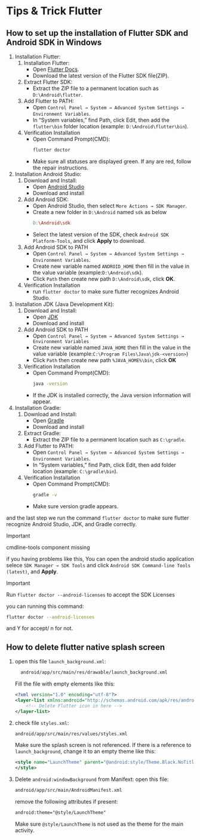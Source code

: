 # Tips & Trick Flutter

## How to set up the installation of Flutter SDK and Android SDK in Windows
1. Installation Flutter:
   1. Installation Flutter:
      - Open [Flutter Docs](https://flutter.dev/docs/get-started/install/windows.).
      - Download the latest version of the Flutter SDK file(ZIP).
   2. Extract Flutter SDK:
      - Extract the ZIP file to a permanent location such as ```D:\Android\flutter```.
   3. Add Flutter to PATH:
      - Open ```Control Panel → System → Advanced System Settings → Environment Variables```.
      - In “System variables,” find Path, click Edit, then add the ```flutter\bin``` folder location
        (example: ```D:\Android\flutter\bin```).
   4. Verification Installation
      - Open Command Prompt(CMD):
        ```bash
        flutter doctor
        ```
      - Make sure all statuses are displayed green. If any are red, follow the repair instructions.
2. Installation Android Studio:
   1. Download and Install:
      - Open [Android Studio](https://developer.android.com/studio.)
      - Download and install
   2. Add Android SDK:
      - Open Android Studio, then select ```More Actions → SDK Manager```.
      - Create a new folder in ```D:\Android``` named ```sdk``` as below
        ```makefile
        D:\Android\sdk
        ```
      - Select the latest version of the SDK, check ```Android SDK Platform-Tools```, and click **Apply** to download.
   3. Add Android SDK to PATH
      - Open ```Control Panel → System → Advanced System Settings → Environment Variables```.
      - Create new variable named ```ANDROID_HOME``` then fill in the value in the value variable
        (example:```D:\Android\sdk```).
      - Click ```Path``` then create new path ```D:\Android\sdk```, click **OK**.
   4. Verification Installation
      - run ```flutter doctor``` to make sure flutter recognizes Android Studio. 
3. Installation JDK (Java Development Kit):
   1. Download and Install:
      - Open [JDK](https://www.oracle.com/java/technologies/javase-downloads.html)
      - Download and install
   2. Add Android SDK to PATH
      - Open ```Control Panel → System → Advanced System Settings → Environment Variables```
      - Create new variable named ```JAVA_HOME``` then fill in the value in the value variable (example:```C:\Program Files\Java\jdk-<version>```)
      - Click ```Path``` then create new path ```%JAVA_HOME%\bin```, click **OK**
   3. Verification Installation
      - Open Command Prompt(CMD):
        ```bash
        java -version
        ```
      - If the JDK is installed correctly, the Java version information will appear.
4. Installation Gradle:
   1. Download and Install:
      - Open [Gradle](https://gradle.org/releases/.)
      - Download and install
   2. Extract Gradle:
      - Extract the ZIP file to a permanent location such as ```C:\gradle```.
   3. Add Flutter to PATH:
      - Open ```Control Panel → System → Advanced System Settings → Environment Variables```.
      - In “System variables,” find Path, click Edit, then add folder location
        (example: ```C:\gradle\bin```).
   4. Verification Installation
      - Open Command Prompt(CMD):
        ```bash
        gradle -v
        ```
      - Make sure version gradle appears.

and the last step we run the command ```flutter doctor``` to make sure flutter recognize Android Studio, JDK, and Gradle correctly.

>[!IMPORTANT]
>cmdline-tools component missing

if you having problems like this, You can open the android studio application selece ```SDK Manager → SDK Tools``` and click ```Android SDK Command-line Tools (latest)```, and **Apply**.

>[!IMPORTANT]
>Run `flutter doctor --android-licenses` to accept the SDK Licenses

you can running this command:
```sh
flutter doctor --android-licenses
```
 and Y for accept/ n for not.

## How to delete flutter native splash screen 

1. open this file ```launch_background.xml```:
    ```sh
      android/app/src/main/res/drawable/launch_background.xml
    ```
    Fill the file with empty elements like this:
    ```xml
    <?xml version="1.0" encoding="utf-8"?>
    <layer-list xmlns:android="http://schemas.android.com/apk/res/android">
        <!-- Delete Flutter icon in here -->
    </layer-list>
    ```
2. check file ```styles.xml```:
   ```sh
   android/app/src/main/res/values/styles.xml
   ```
   Make sure the splash screen is not referenced. If there is a reference to ```launch_background```, change it to an empty theme like this:
   ```xml
   <style name="LaunchTheme" parent="@android:style/Theme.Black.NoTitleBar">
   </style>

   ```
3. Delete ```android:windowBackground``` from Manifext:
   open this file:
   ```sh
   android/app/src/main/AndroidManifest.xml
   ```
   remove the following attributes if present:
   ```xml
   android:theme="@style/LaunchTheme"
   ```
   Make sure ```@style/LaunchTheme``` is not used as the theme for the main activity.
   
   
